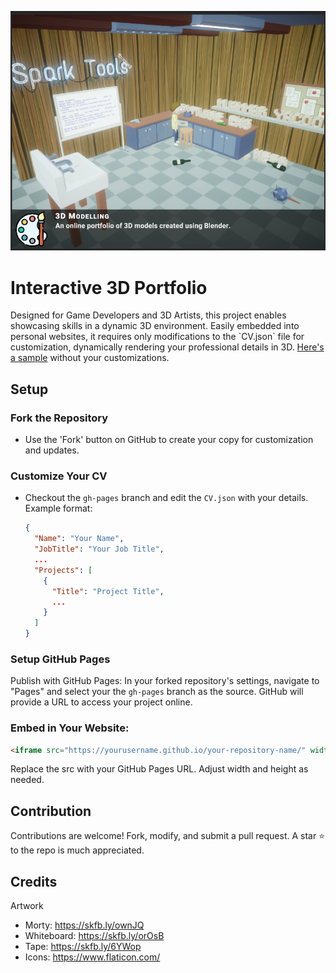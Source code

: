 ![main](./res/imgs/main.png)

# Interactive 3D Portfolio

<p>Designed for Game Developers and 3D Artists, this project enables showcasing skills in a dynamic 3D environment. Easily embedded into personal websites, it requires only modifications to the `CV.json` file for customization, dynamically rendering your professional details in 3D. <a href="https://spark-games.co.uk/#about"> Here's a sample</a> without your customizations.</p>

## Setup

### Fork the Repository
- Use the 'Fork' button on GitHub to create your copy for customization and updates.

### Customize Your CV
- Checkout the `gh-pages` branch and edit the `CV.json` with your details. Example format:
  ```json
  {
    "Name": "Your Name",
    "JobTitle": "Your Job Title",
    ...
    "Projects": [
      {
        "Title": "Project Title",
        ...
      }
    ]
  }
  ```
### Setup GitHub Pages
Publish with GitHub Pages: In your forked repository's settings, navigate to "Pages" and select your the `gh-pages` branch as the source. GitHub will provide a URL to access your project online.

### Embed in Your Website:
```html
<iframe src="https://yourusername.github.io/your-repository-name/" width="960" height="540" allowfullscreen="allowfullscreen"></iframe>
```
Replace the src with your GitHub Pages URL. Adjust width and height as needed.

## Contribution
Contributions are welcome! Fork, modify, and submit a pull request.
A star ⭐ to the repo is much appreciated.

## Credits
Artwork
- Morty: https://skfb.ly/ownJQ
- Whiteboard: https://skfb.ly/orOsB
- Tape: https://skfb.ly/6YWop
- Icons: https://www.flaticon.com/